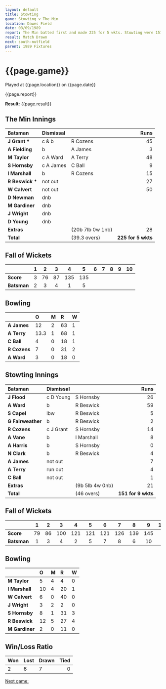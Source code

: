 ```yaml
---
layout: default
title: Stowting
game: Stowting v The Min
location: Dawes Field
date: 03/09/1989
report: The Min batted first and made 225 for 5 wkts. Stowting were 151 for 9 wkts when time ran out
result: Match Drawn
next: south-nutfield
parent: 1989 Fixtures
---
```


# {{page.game}}

Played at {{page.location}} on {{page.date}}

{{page.report}}

**Result:** {{page.result}}

## The Min Innings

| Batsman | Dismissal |  | Runs |
|:---|:---|---|---:|
| **J Grant &#8224;** | c & b | R Cozens | 45 | 
| **A Fielding** | b | A James | 3 | 
| **M Taylor** | c A Ward | A Terry | 48 | 
| **S Hornsby** | c A James | C Ball | 9 | 
| **I Marshall** | b  | R Cozens | 15 | 
| **R Beswick &#42;** | not out |   | 27 | 
| **W Calvert** | not out |  | 50 | 
| **D Newman** | dnb |  |  | 
| **M Gardiner** | dnb |  |  | 
| **J Wright** | dnb |  |  |
| **D Young** | dnb |  |  | 
| **Extras** | | (20b 7lb 0w 1nb) | 28 | 
| **Total** | | (39.3 overs) | **225 for 5 wkts** | 

## Fall of Wickets

| | 1 | 2 | 3 | 4 | 5 | 6 | 7 | 8 | 9 | 10 |
|---|:---:|:---:|:---:|:---:|:---:|:---:|:---:|:---:|:---:|:---:|
| **Score** | 3 | 76 | 87 | 135 | 135 |  |  |  |  |  | 
| **Batsman** | 2 | 3 | 4 | 1 | 5 |  |  |  |  |  | 

## Bowling

| | O | M | R | W |
|---|:---|:---|:---|:---|
| **A James** | 12 | 2 | 63 | 1 | 
| **A Terry** | 13.3 | 1 | 68 | 1 | 
| **C Ball** | 4 | 0 | 18 | 1 | 
| **R Cozens** | 7 | 0 | 31 | 2 | 
| **A Ward** | 3 | 0 | 18 | 0 | 

## Stowting Innings

| Batsman | Dismissal |  | Runs |
|:---|:---|---|---:|
| **J Flood** | c D Young | S Hornsby | 26 | 
| **A Ward** | b | R Beswick | 59 | 
| **S Capel** | lbw | R Beswick | 5 | 
| **G Fairweather** | b | R Beswick | 2 | 
| **R Cozens** | c J Grant | S Hornsby | 14 | 
| **A Vane** | b | I Marshall | 8 |
| **A Harris** | b | S Hornsby | 0 | 
| **N Clark** | b | R Beswick | 4 |
| **A James** | not out |  | 7 | 
| **A Terry** | run out |  | 4 | 
| **C Ball** | not out |  | 1 |
| **Extras** | | (9b 5lb 4w 0nb) | 21 | 
| **Total** | | (46 overs) | **151 for 9 wkts** | 

## Fall of Wickets

| | 1 | 2 | 3 | 4 | 5 | 6 | 7 | 8 | 9 | 10 |
|---|:---:|:---:|:---:|:---:|:---:|:---:|:---:|:---:|:---:|:---:|
| **Score** | 79 | 86 | 100 | 121 | 121 | 121 | 126 | 139 | 145 |  |
| **Batsman** | 1 | 3 | 4 | 2 | 5 | 7 | 8 | 6 | 10 |  |

## Bowling

| | O | M | R | W |
|---|:---|:---|:---|:---|
| **M Taylor** | 5 | 4 | 4 | 0 | 
| **I Marshall** | 10 | 4 | 20 | 1 | 
| **W Calvert** | 6 | 0 | 40 | 0 | 
| **J Wright** | 3 | 2 | 2 | 0 | 
| **S Hornsby** | 8 | 1 | 31 | 3 |
| **R Beswick** | 12 | 5 | 27 | 4 |
| **M Gardiner** | 2 | 0 | 11 | 0 |

## Win/Loss Ratio

| Won | Lost | Drawn | Tied |
|:---|:---|:---|---:|
| 2 | 6 | 7 | 0 |

[Next game:]({{page.next}})